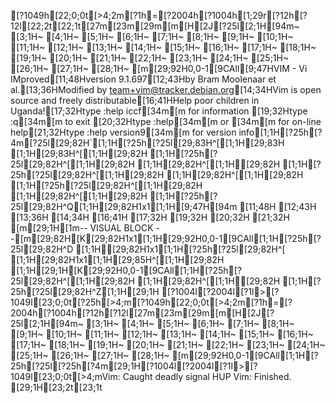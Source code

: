 [?1049h[22;0;0t[>4;2m[?1h=[?2004h[?1004h[1;29r[?12h[?12l[22;2t[22;1t[27m[23m[29m[m[H[2J[?25l[2;1H[94m~                                                                                                            [3;1H~                                                                                                            [4;1H~                                                                                                            [5;1H~                                                                                                            [6;1H~                                                                                                            [7;1H~                                                                                                            [8;1H~                                                                                                            [9;1H~                                                                                                            [10;1H~                                                                                                            [11;1H~                                                                                                            [12;1H~                                                                                                            [13;1H~                                                                                                            [14;1H~                                                                                                            [15;1H~                                                                                                            [16;1H~                                                                                                            [17;1H~                                                                                                            [18;1H~                                                                                                            [19;1H~                                                                                                            [20;1H~                                                                                                            [21;1H~                                                                                                            [22;1H~                                                                                                            [23;1H~                                                                                                            [24;1H~                                                                                                            [25;1H~                                                                                                            [26;1H~                                                                                                            [27;1H~                                                                                                            [28;1H~                                                                                                            [m[29;92H0,0-1[9CAll[9;47HVIM - Vi IMproved[11;48Hversion 9.1.697[12;43Hby Bram Moolenaar et al.[13;36HModified by team+vim@tracker.debian.org[14;34HVim is open source and freely distributable[16;41HHelp poor children in Uganda![17;32Htype  :help iccf[34m<Enter>[m       for information [19;32Htype  :q[34m<Enter>[m               to exit         [20;32Htype  :help[34m<Enter>[m  or  [34m<F1>[m  for on-line help[21;32Htype  :help version9[34m<Enter>[m   for version info[1;1H[?25h[?4m[?25l[29;82H`[1;1H[?25h[?25l[29;83H^[[1;1H[29;83H  [1;1H[29;83H^[[1;1H[29;82H   [1;1H[?25h[?25l[29;82H^[[1;1H[29;82H  [1;1H[29;82H^[[1;1H[29;82H  [1;1H[?25h[?25l[29;82H^[[1;1H[29;82H  [1;1H[29;82H^[[1;1H[29;82H  [1;1H[?25h[?25l[29;82H^[[1;1H[29;82H  [1;1H[29;82H^[[1;1H[29;82H  [1;1H[?25h[?25l[29;82H^Q[1;1H[29;82H1x1[1;1H[9;47H[94m                 [11;48H               [12;43H                        [13;36H                                       [14;34H                                           [16;41H                             [17;32H                                              [19;32H                                              [20;32H                                              [21;32H                                              [m[29;1H[1m-- VISUAL BLOCK --[m[29;82H[K[29;82H1x1[1;1H[29;92H0,0-1[9CAll[1;1H[?25h[?25l[29;82H^D [1;1H[29;82H1x1[1;1H[?25h[?25l[29;82H^[ [1;1H[29;82H1x1[1;1H[29;85H^[[1;1H[29;82H     [1;1H[29;1H[K[29;92H0,0-1[9CAll[1;1H[?25h[?25l[29;82H^[[1;1H[29;82H  [1;1H[29;82H^[[1;1H[29;82H  [1;1H[?25h[?25l[29;82H^Z[1;1H[29;1H
[?1004l[?2004l[?1l>[?1049l[23;0;0t[?25h[>4;m[?1049h[22;0;0t[>4;2m[?1h=[?2004h[?1004h[?12h[?12l[27m[23m[29m[m[H[2J[?25l[2;1H[94m~                                                                                                            [3;1H~                                                                                                            [4;1H~                                                                                                            [5;1H~                                                                                                            [6;1H~                                                                                                            [7;1H~                                                                                                            [8;1H~                                                                                                            [9;1H~                                                                                                            [10;1H~                                                                                                            [11;1H~                                                                                                            [12;1H~                                                                                                            [13;1H~                                                                                                            [14;1H~                                                                                                            [15;1H~                                                                                                            [16;1H~                                                                                                            [17;1H~                                                                                                            [18;1H~                                                                                                            [19;1H~                                                                                                            [20;1H~                                                                                                            [21;1H~                                                                                                            [22;1H~                                                                                                            [23;1H~                                                                                                            [24;1H~                                                                                                            [25;1H~                                                                                                            [26;1H~                                                                                                            [27;1H~                                                                                                            [28;1H~                                                                                                            [m[29;92H0,0-1[9CAll[1;1H[?25h[?25l[?25h[?4m[29;1H[?1004l[?2004l[?1l>[?1049l[23;0;0t[>4;mVim: Caught deadly signal HUP
Vim: Finished.
[29;1H[23;2t[23;1t